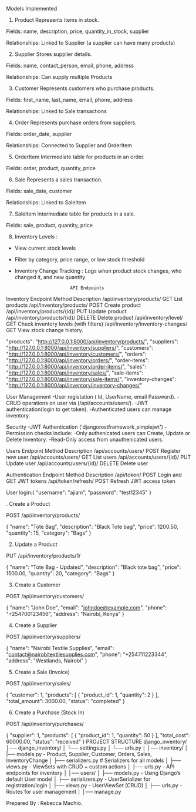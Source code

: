 Models Implemented
1. Product
Represents items in stock.

Fields: name, description, price, quantity_in_stock, supplier

Relationships: Linked to Supplier (a supplier can have many products)

2. Supplier
Stores supplier details.

Fields: name, contact_person, email, phone, address

Relationships: Can supply multiple Products

3. Customer
Represents customers who purchase products.

Fields: first_name, last_name, email, phone, address

Relationships: Linked to Sale transactions

4. Order
Represents purchase orders from suppliers.

Fields: order_date, supplier

Relationships: Connected to Supplier and OrderItem

5. OrderItem
Intermediate table for products in an order.

Fields: order, product, quantity, price

6. Sale
Represents a sales transaction.

Fields: sale_date, customer

Relationships: Linked to SaleItem

7. SaleItem
Intermediate table for products in a sale.

Fields: sale, product, quantity, price

8. Inventory Levels : 
  - View current stock levels
  - Filter by category, price range, or low stock threshold
  - Inventory Change Tracking : Logs when product stock changes, who changed it, and new quantity


                             API Endpoints
Inventory
Endpoint	                          Method	                Description
/api/inventory/products/    	      GET	                  List products
/api/inventory/products/	          POST	                Create product
/api/inventory/products/{id}/	      PUT	                  Update product
/api/inventory/products/{id}/	      DELETE	             Delete product
/api/inventory/level/	              GET	                  Check inventory levels (with filters)
/api/inventory/inventory-changes/	  GET	                  View stock change history.



"products": "http://127.0.0.1:8000/api/inventory/products/",
    "suppliers": "http://127.0.0.1:8000/api/inventory/suppliers/",
    "customers": "http://127.0.0.1:8000/api/inventory/customers/",
    "orders": "http://127.0.0.1:8000/api/inventory/orders/",
    "order-items": "http://127.0.0.1:8000/api/inventory/order-items/",
    "sales": "http://127.0.0.1:8000/api/inventory/sales/",
    "sale-items": "http://127.0.0.1:8000/api/inventory/sale-items/",
    "inventory-changes": "http://127.0.0.1:8000/api/inventory/inventory-changes/"

User Management
-User registation ( Id, UserName, email Password).
-CRUD operations on user via (/api/accounts/users/).
-JWT authentication(login to get token).
-Authenticated users can manage inventory.


Security
-JWT Authentication ('djangorestframework_simplejwt')
    -Permission checks include:
       -Only authenicated users can Create, Update or Delete Inventory.
       -Read-Only access from unauthenicated users.



Users
Endpoint 	                 Method	                Description
/api/accounts/users/	     POST	                    Register new user
/api/accounts/users/	     GET	                         List users
/api/accounts/users/{id}/ 	PUT	                      Update user
/api/accounts/users/{id}/	  DELETE	                 Delete user


Authentication
Endpoint	                   Method	         Description
/api/token/	POST	Login and   GET            JWT tokens
/api/token/refresh/	          POST	           Refresh JWT access token       

User login:{
  "username": "ajiam",
  "password": "test12345"
}


. Create a Product

POST /api/inventory/products/

{
  "name": "Tote Bag",
  "description": "Black Tote bag",
  "price": 1200.50,
  "quantity": 15,
  "category": "Bags"
}

2. Update a Product

PUT /api/inventory/products/1/

{
  "name": "Tote Bag - Updated",
  "description": "Black tote bag",
  "price": 1500.00,
  "quantity": 20,
  "category": "Bags"
}

3. Create a Customer

POST /api/inventory/customers/

{
  "name": "John Doe",
  "email": "johndoe@example.com",
  "phone": "+254700123456",
  "address": "Nairobi, Kenya"
}

4. Create a Supplier

POST /api/inventory/suppliers/

{
  "name": "Nairobi Textile Supplies",
  "email": "contact@nairobitextilesupplies.com",
  "phone": "+254711223344",
  "address": "Westlands, Nairobi"
}

5. Create a Sale (Invoice)

POST /api/inventory/sales/

{
  "customer": 1,
  "products": [
    {
      "product_id": 1,
      "quantity": 2
    }
  ],
  "total_amount": 3000.00,
  "status": "completed"
}

6. Create a Purchase (Stock In)

POST /api/inventory/purchases/

{
  "supplier": 1,
  "products": [
    {
      "product_id": 1,
      "quantity": 50
    }
  ],
  "total_cost": 60000.00,
  "status": "received"
}
            PROJECT STRUCTURE
  django_inventory/
│── django_inventory/
│ └── settings.py
│ └── urls.py
│
│── inventory/
│ |── models.py - Product, Supplier, Customer, Orders, Sales, InventoryChange
│ ├── serializers.py # Serializers for all models
│ ├── views.py - ViewSets with CRUD + custom actions
│ ├── urls.py - API endpoints for inventory
│
│── users/
│ ├── models.py - Using Django’s default User model
│ ├── serializers.py - UserSerializer for registration/login
│ ├── views.py - UserViewSet (CRUD)
│ ├── urls.py - Routes for user management
│
│── manage.py


Prepared By : Rebecca Machio.

       

